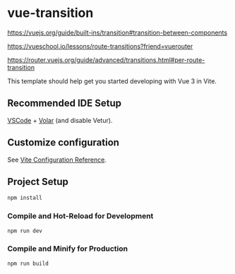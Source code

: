 # vue-transition


https://vuejs.org/guide/built-ins/transition#transition-between-components

https://vueschool.io/lessons/route-transitions?friend=vuerouter

https://router.vuejs.org/guide/advanced/transitions.html#per-route-transition

This template should help get you started developing with Vue 3 in Vite.

## Recommended IDE Setup

[VSCode](https://code.visualstudio.com/) + [Volar](https://marketplace.visualstudio.com/items?itemName=Vue.volar) (and disable Vetur).

## Customize configuration

See [Vite Configuration Reference](https://vitejs.dev/config/).

## Project Setup

```sh
npm install
```

### Compile and Hot-Reload for Development

```sh
npm run dev
```

### Compile and Minify for Production

```sh
npm run build
```
